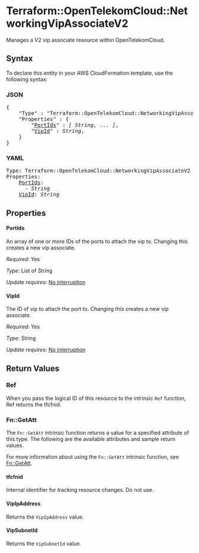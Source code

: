 # Terraform::OpenTelekomCloud::NetworkingVipAssociateV2

Manages a V2 vip associate resource within OpenTelekomCloud.

## Syntax

To declare this entity in your AWS CloudFormation template, use the following syntax:

### JSON

<pre>
{
    "Type" : "Terraform::OpenTelekomCloud::NetworkingVipAssociateV2",
    "Properties" : {
        "<a href="#portids" title="PortIds">PortIds</a>" : <i>[ String, ... ]</i>,
        "<a href="#vipid" title="VipId">VipId</a>" : <i>String</i>,
    }
}
</pre>

### YAML

<pre>
Type: Terraform::OpenTelekomCloud::NetworkingVipAssociateV2
Properties:
    <a href="#portids" title="PortIds">PortIds</a>: <i>
      - String</i>
    <a href="#vipid" title="VipId">VipId</a>: <i>String</i>
</pre>

## Properties

#### PortIds

An array of one or more IDs of the ports to attach the vip to.
Changing this creates a new vip associate.

_Required_: Yes

_Type_: List of String

_Update requires_: [No interruption](https://docs.aws.amazon.com/AWSCloudFormation/latest/UserGuide/using-cfn-updating-stacks-update-behaviors.html#update-no-interrupt)

#### VipId

The ID of vip to attach the port to.
Changing this creates a new vip associate.

_Required_: Yes

_Type_: String

_Update requires_: [No interruption](https://docs.aws.amazon.com/AWSCloudFormation/latest/UserGuide/using-cfn-updating-stacks-update-behaviors.html#update-no-interrupt)

## Return Values

### Ref

When you pass the logical ID of this resource to the intrinsic `Ref` function, Ref returns the tfcfnid.

### Fn::GetAtt

The `Fn::GetAtt` intrinsic function returns a value for a specified attribute of this type. The following are the available attributes and sample return values.

For more information about using the `Fn::GetAtt` intrinsic function, see [Fn::GetAtt](https://docs.aws.amazon.com/AWSCloudFormation/latest/UserGuide/intrinsic-function-reference-getatt.html).

#### tfcfnid

Internal identifier for tracking resource changes. Do not use.

#### VipIpAddress

Returns the <code>VipIpAddress</code> value.

#### VipSubnetId

Returns the <code>VipSubnetId</code> value.

